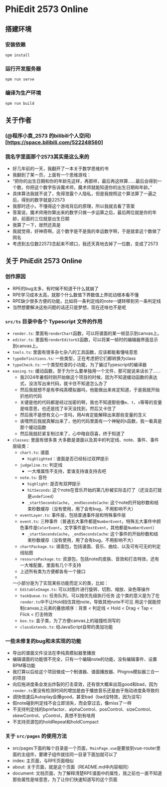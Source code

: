 # PhiEdit 2573 Online

## 搭建环境

### 安装依赖

```
npm install
```

### 运行开发服务器

```
npm run serve
```

### 编译为生产环境

```
npm run build
```

## 关于作者

### (@程序小袁_2573 的bilibili个人空间)[https://space.bilibili.com/522248560]  

### 我名字里面那个2573其实是这么来的
- 好几年前的一天，我翻开了一本关于数学思维的书
- 我翻到了某一页，上面有一个思维游戏：
- “把你的出生日期和你的年龄先这样，再那样，最后再这样算……最后会得到一个数，你把这个数字告诉魔术师，魔术师就能知道你的出生日期和年龄。”
- 具体算法我就不说了，免得泄露个人隐私，但是我按照这个算法算了一遍之后，得到的数字就是22573
- 我那时还小，不懂得这个游戏背后的原理，所以我就去看了答案
- 答案说，魔术师用你算出来的数字只做一步运算之后，最后两位就是你的年龄，前面的三位就是出生日期
- 我算了一下，居然还真是
- 我就觉得，好神奇啊，这个数字是不是我的幸运数字啊，于是就拿这个数做了网名
- 考虑到五位数22573念起来不顺口，我还天真地去掉了一位数，变成了2573

## 关于 PhiEdit 2573 Online

### 创作原因
- RPE的bug太多，有时候不知道干什么就崩了
- RPE学习成本太高，就那个什么数值下界数值上界扰动根本看不懂
- RPE缺少很多方便的功能，比如将一条判定线的note一键转移到另一条判定线
- 当然想要解决这些问题的话还只是梦想，现在还啥也不是呢

### `src/ts` 目录中各个 Typescript 文件的作用

- `render.ts`: 里面有`renderChart`函数，可以将谱面的某一帧显示到canvas上。
- `editor.ts`: 里面有`renderEditorUI`函数，可以将某一帧时的编辑器界面显示到canvas上。
- `tools.ts`: 里面有很多杂七杂八的工具函数，应该都能看懂啥意思
- `typeDefinitions.ts`: 一些类型，正在考虑把它们都转换为class
- `typeCheck.ts`: 一个类型检查的小功能，为了骗过Typescript的编译器
- `easing.ts`: 缓动函数，至于为什么要单独用一个文件，那可就说来话长了……
    - 我2024年暑假时刚开始做这个项目的时候，因为不知道缓动函数的表达式，没法写出来代码，就卡住不知道怎么办了
    - 然后我就想不是有李纯真模拟器吗，他能做出来肯定知道，于是我就开始扒他的代码
    - 关键是他的代码都是经过加密的啊，我也不知道那些像`e`、`t`、`s`等等的变量是啥意思，也还是找了半天没找到，然后又卡住了
    - 然后我不是想有文心一言吗，用AI肯定能解释出来那些变量的含义
    - 诶嘿然后我就真解出来了，他的代码里面有一个神秘的`h`函数，我一看真是那个缓动函数
    - 然后我就赶紧复制过来了，心中暗自窃喜，终于知道了
- `classes`: 里面有很多类
    大多数是谱面以及其中的判定线、note、事件、事件层级类：
    - `chart.ts`: 谱面
        - `highlighted`：谱面是否已经标过双押提示
    - `judgeline.ts`: 判定线
        - 一大堆属性不支持，爱谁支持谁支持去吧
    - `note.ts`: 音符
        - `highlight`: 是否有双押提示
        - `hitSeconds`: 这个note在音乐开始的第几秒被实际击打了（还没击打就是`undefined`）
        - `_startSecondsCache`，`_endSecondsCache`: 这个note的开始秒数和结束秒数缓存（没有使用，用了会有bug，不用影响不大）
    - `eventLayer.ts`: 事件层，包括普通事件层和特殊事件层
    - `event.ts`: 三种事件（普通五大事件都是`NumberEvent`，特殊五大事件中颜色事件是`ColorEvent`，文字事件是`TextEvent`，其他都是`NumberEvent`）
        - `_startSecondsCache`，`_endSecondsCache`: 这个事件的开始秒数和结束秒数缓存（没有使用，用了会有bug，不用影响不大）
    - `chartPackage.ts`: 谱面包，包括谱面、音乐、曲绘、以及可有可无的判定线贴图
    - `resourcePackage.ts`: 资源包，包括note的皮肤、音效和打击特效，还有一大堆配置，里面有几个不支持
    - 上述所有类为方便都各有一个接口
    - 
    一小部分是为了实现某些功能而定义的类，比如：
    - `EditableImage.ts`: 可以对图片进行旋转、切割、缩放、染色等操作
    - `taskQueue.ts`: 任务队列，可以按优先级执行任务
        这个类的意义是为了在`render.ts`中不让Hold挡住其他note，导致其他note不可见
        用这个就能控制canvas上元素的叠放顺序：背景 < 判定线 < Hold < Drag < Tap < Flick < 打击特效
    - `box.ts`: 盒子类，为了方便canvas上的碰撞检测写的
    - `classExtends.ts`: 给JavaScript自带的类加功能

### 一些未修复的bug和未实现的功能
- 导出的谱面文件没法在李纯真模拟器里播放
- 编辑谱面的功能很不完全，只有一个编辑note的功能，没有编辑事件、设置BPM等功能
- 我打算以后给这个项目做成一个制谱器、谱面播放器、Phigros模拟器三合一的项目
- 向后拖进度条会发出炸裂的打击音效，还有很大概率出现good和bad，因为`render.ts`里没有检测时间的增加是由于播放音乐还是由于拖动进度条导致的
- 调快倍速后Autoplay会爆good，甚至bad（bad没特效，因为没写）
- 假note碰到判定线不会立即消失，而会穿过去，像miss了一样
- 不支持判定线的bpmfactor、alphaControl、posControl、sizeControl、skewControl、yControl，真想不到有啥用
- 不支持资源包的holdRepeat和holdCompact

### 关于 `src/pages` 的使用方法
- src/pages下面的每个目录是一个页面，`MainPage.vue`是要放到vue-router里面的主组件，要建子组件就往同一目录下面加就可以了
- index: 主页面，与RPE页面相似
- about: 关于页面，就是这个页面（README.md中内容相同）
- document: 文档页面，为了解释清楚RPE谱面中的属性，我之前也一直不知道那些属性是啥意思，为了让你们快速知道写的这个页面